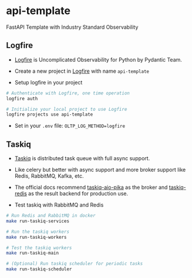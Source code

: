 # api-template

FastAPI Template with Industry Standard Observability

## Logfire

- [Logfire](https://github.com/pydantic/logfire) is Uncomplicated Observability for Python by Pydantic Team.

- Create a new project in [Logfire](https://logfire-us.pydantic.dev) with name `api-template`

- Setup logfire in your project

```bash
# Authenticate with Logfire, one time operation
logfire auth

# Initialize your local project to use Logfire
logfire projects use api-template
```

- Set in your `.env` file: `OLTP_LOG_METHOD=logfire`

## Taskiq

- [Taskiq](https://github.com/taskiq-python/taskiq) is distributed task queue with full async support.
- Like celery but better with async support and more broker support like Redis, RabbitMQ, Kafka, etc.

- The official docs recommend [taskiq-aio-pika](https://pypi.org/project/taskiq-aio-pika/) as the broker and [taskiq-redis](https://pypi.org/project/taskiq-redis/) as the result backend for production use.

- Test taskiq with RabbitMQ and Redis

```bash
# Run Redis and RabbitMQ in docker
make run-taskiq-services

# Run the taskiq workers
make run-taskiq-workers

# Test the taskiq workers
make run-taskiq-main

# (Optional) Run taskiq scheduler for periodic tasks
make run-taskiq-scheduler
```

